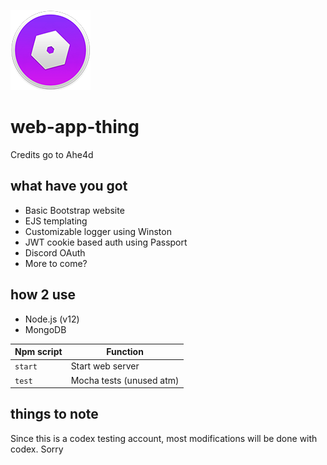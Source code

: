 ![Logo](https://raw.githubusercontent.com/Ahe4d/web-app-thing/master/public/img/logo.png)
# web-app-thing
Credits go to Ahe4d

## what have you got
* Basic Bootstrap website
* EJS templating
* Customizable logger using Winston
* JWT cookie based auth using Passport
* Discord OAuth
* More to come?

## how 2 use
* Node.js (v12)
* MongoDB

Npm script | Function 
--- | --- 
`start` | Start web server 
`test` | Mocha tests (unused atm)

## things to note
Since this is a codex testing account, most modifications will be done with codex. Sorry

